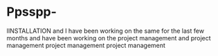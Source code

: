 # Ppsspp-
IINSTALLATION and I have been working on the same for the last few months and have been working on the project management and project management project management project management
